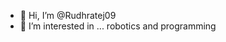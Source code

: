 - 👋 Hi, I’m @Rudhratej09
- 👀 I’m interested in ...  robotics and programming

<!---
Rudhratej09/Rudhratej09 is a ✨ special ✨ repository because its `README.md` (this file) appears on your GitHub profile.
You can click the Preview link to take a look at your changes.
--->
